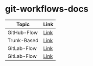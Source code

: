 # git-workflows-docs

| Topic       | Link                                          |
| ----------- | --------------------------------------------- |
| GitHub-Flow | [Link](./docs/github_flow.md)                 |
| Trunk-Based | [Link](./docs/trunk_based.md)                 |
| GitLab-Flow | [Link](./docs/gitlab_flow.md)                 |
| GitLab-Flow | [Link](./docs/central_repository_workflow.md) |
